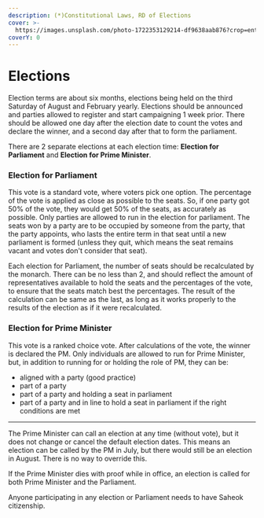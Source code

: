```yaml
---
description: (*)Constitutional Laws, RD of Elections
cover: >-
  https://images.unsplash.com/photo-1722353129214-df9638aab876?crop=entropy&cs=srgb&fm=jpg&ixid=M3wxOTcwMjR8MHwxfHJhbmRvbXx8fHx8fHx8fDE3MjI4NzA5Nzh8&ixlib=rb-4.0.3&q=85
coverY: 0
---
```


# Elections

Election terms are about six months, elections being held on the third Saturday of August and February yearly. Elections should be announced and parties allowed to register and start campaigning 1 week prior. There should be allowed one day after the election date to count the votes and declare the winner, and a second day after that to form the parliament.

There are 2 separate elections at each election time: **Election for Parliament** and **Election for Prime Minister**.

### Election for Parliament

This vote is a standard vote, where voters pick one option. The percentage of the vote is applied as close as possible to the seats. So, if one party got 50% of the vote, they would get 50% of the seats, as accurately as possible. Only parties are allowed to run in the election for parliament. The seats won by a party are to be occupied by someone from the party, that the party appoints, who lasts the entire term in that seat until a new parliament is formed (unless they quit, which means the seat remains vacant and votes don't consider that seat).

Each election for Parliament, the number of seats should be recalculated by the monarch. There can be no less than 2, and should reflect the amount of representatives available to hold the seats and the percentages of the vote, to ensure that the seats match best the percentages. The result of the calculation can be same as the last, as long as it works properly to the results of the election as if it were recalculated.

### Election for Prime Minister

This vote is a ranked choice vote. After calculations of the vote, the winner is declared the PM. Only individuals are allowed to run for Prime Minister, but, in addition to running for or holding the role of PM, they can be:

* aligned with a party (good practice)
* part of a party
* part of a party and holding a seat in parliament
* part of a party and in line to hold a seat in parliament if the right conditions are met

***

The Prime Minister can call an election at any time (without vote), but it does not change or cancel the default election dates. This means an election can be called by the PM in July, but there would still be an election in August. There is no way to override this.

If the Prime Minister dies with proof while in office, an election is called for both Prime Minister and the Parliament.

Anyone participating in any election or Parliament needs to have Saheok citizenship.
